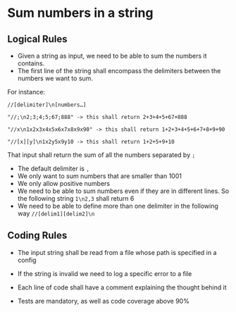 # Sum numbers in a string

## Logical Rules

- Given a string as input, we need to be able to sum the numbers it contains.
- The first line of the string shall encompass the delimiters between the numbers we want to sum.

For instance:
``` 
//[delimiter]\n[numbers…]

"//;\n2;3;4;5;67;888" -> this shall return 2+3+4+5+67+888

"//x\n1x2x3x4x5x6x7x8x9x90" -> this shall return 1+2+3+4+5+6+7+8+9+90

"//[x][y]\n1x2y5x9y10 -> this shall return 1+2+5+9+10
```
That input shall return the sum of all the numbers separated by `;`

- The default delimiter is `,`
- We only want to sum numbers that are smaller than 1001
- We only allow positive numbers
- We need to be able to sum numbers even if they are in different lines. So the following string `1\n2,3` shall return 6
- We need to be able to define more than one delimiter in the following way `//[delim1][delim2]\n`


## Coding Rules

- The input string shall be read from a file whose path is specified in a config
- If the string is invalid we need to log a specific error to a file

- Each line of code shall have a comment explaining the thought behind it
- Tests are mandatory, as well as code coverage above 90%